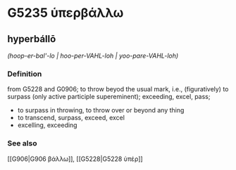 # G5235 ὑπερβάλλω

## hyperbállō

_(hoop-er-bal'-lo | hoo-per-VAHL-loh | yoo-pare-VAHL-loh)_

### Definition

from G5228 and G0906; to throw beyod the usual mark, i.e., (figuratively) to surpass (only active participle supereminent); exceeding, excel, pass; 

- to surpass in throwing, to throw over or beyond any thing
- to transcend, surpass, exceed, excel
- excelling, exceeding

### See also

[[G906|G906 βάλλω]], [[G5228|G5228 ὑπέρ]]
